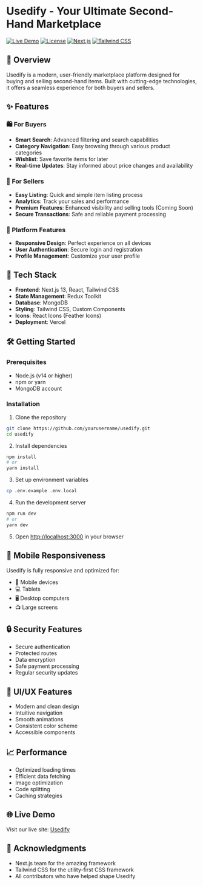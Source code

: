 # Usedify - Your Ultimate Second-Hand Marketplace

[![Live Demo](https://img.shields.io/badge/Live%20Demo-Usedify-blue?style=for-the-badge)](https://usedify.vercel.app/)
[![License](https://img.shields.io/badge/License-MIT-green.svg?style=for-the-badge)](LICENSE)
[![Next.js](https://img.shields.io/badge/Next.js-13-black?style=for-the-badge&logo=next.js)](https://nextjs.org/)
[![Tailwind CSS](https://img.shields.io/badge/Tailwind_CSS-38B2AC?style=for-the-badge&logo=tailwind-css&logoColor=white)](https://tailwindcss.com/)

## 🌟 Overview

Usedify is a modern, user-friendly marketplace platform designed for buying and selling second-hand items. Built with cutting-edge technologies, it offers a seamless experience for both buyers and sellers.

## ✨ Features

### 🛍️ For Buyers
- **Smart Search**: Advanced filtering and search capabilities
- **Category Navigation**: Easy browsing through various product categories
- **Wishlist**: Save favorite items for later
- **Real-time Updates**: Stay informed about price changes and availability

### 💼 For Sellers
- **Easy Listing**: Quick and simple item listing process
- **Analytics**: Track your sales and performance
- **Premium Features**: Enhanced visibility and selling tools (Coming Soon)
- **Secure Transactions**: Safe and reliable payment processing

### 🎯 Platform Features
- **Responsive Design**: Perfect experience on all devices
- **User Authentication**: Secure login and registration
- **Profile Management**: Customize your user profile

## 🚀 Tech Stack

- **Frontend**: Next.js 13, React, Tailwind CSS
- **State Management**: Redux Toolkit
- **Database**: MongoDB
- **Styling**: Tailwind CSS, Custom Components
- **Icons**: React Icons (Feather Icons)
- **Deployment**: Vercel

## 🛠️ Getting Started

### Prerequisites
- Node.js (v14 or higher)
- npm or yarn
- MongoDB account

### Installation

1. Clone the repository
```bash
git clone https://github.com/yourusername/usedify.git
cd usedify
```

2. Install dependencies
```bash
npm install
# or
yarn install
```

3. Set up environment variables
```bash
cp .env.example .env.local
```

4. Run the development server
```bash
npm run dev
# or
yarn dev
```

5. Open [http://localhost:3000](http://localhost:3000) in your browser

## 📱 Mobile Responsiveness

Usedify is fully responsive and optimized for:
- 📱 Mobile devices
- 💻 Tablets
- 🖥️ Desktop computers
- 📺 Large screens

## 🔒 Security Features

- Secure authentication
- Protected routes
- Data encryption
- Safe payment processing
- Regular security updates

## 🎨 UI/UX Features

- Modern and clean design
- Intuitive navigation
- Smooth animations
- Consistent color scheme
- Accessible components

## 📈 Performance

- Optimized loading times
- Efficient data fetching
- Image optimization
- Code splitting
- Caching strategies

 
## 🌐 Live Demo

Visit our live site: [Usedify](https://usedify.vercel.app/)

## 🙏 Acknowledgments

- Next.js team for the amazing framework
- Tailwind CSS for the utility-first CSS framework
- All contributors who have helped shape Usedify

